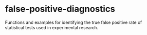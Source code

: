 # false-positive-diagnostics
 Functions and examples for identifying the true false positive rate of statistical tests used in experimental research.
